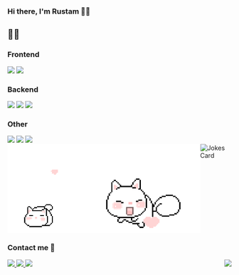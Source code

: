 <h3>Hi there, I'm Rustam 👋🏻</h3>


  <h2>
   👨‍💻
  </h2>
  <div>
    <h3>Frontend</h3>
    <div>
      <img
        src="https://img.shields.io/badge/React-20232A?style=for-the-badge&logo=react&logoColor=61DAFB"
      />
      <img
        src="https://img.shields.io/badge/Next.js-000000?style=for-the-badge&logo=nextdotjs&logoColor=white"
      />
    </div>
    <h3>Backend</h3>
    <div>
      <img
        src="https://img.shields.io/badge/Node.js-43853D?style=for-the-badge&logo=node.js&logoColor=white"
      />
      <img
        src="https://img.shields.io/badge/nestjs-%23E0234E.svg?style=for-the-badge&logo=nestjs&logoColor=white"
      />
      <img
        src="https://img.shields.io/badge/postgres-%23316192.svg?style=for-the-badge&logo=postgresql&logoColor=white"
      />
    </div>
   <h3>Other</h3>
   <div>
    <img
      src="https://img.shields.io/badge/go-%2300ADD8.svg?style=for-the-badge&logo=go&logoColor=white"
    />
    <img
      src="https://img.shields.io/badge/Solidity-e6e6e6?style=for-the-badge&logo=solidity&logoColor=black"
    />
    <img
      src="https://img.shields.io/badge/Web3.js-F16822?style=for-the-badge&logo=web3.js&logoColor=white"
    />
  </div>
  </div>


<div style="display: flex; justify-content: space-between">
  <img height="200" src="./static/cat.gif" />
  <img height="200" src="./static/mialll.gif" />
  <img
    align="right"
    src="https://readme-jokes.vercel.app/api?hideBorder&theme=cobalt&qColor=%23944bcc&aColor=%23bbdb51"
    alt="Jokes Card"
  />
</div>

<h3>Contact me 🤙</h3>
<div>
  <a href="https://t.me/Rompu">
    <img
      src="https://img.shields.io/badge/Telegram-2CA5E0?style=for-the-badge&logo=telegram&logoColor=white"
    />
  </a>
  <a href="mailto:rustamdemonov@gmail.com">
    <img
      src="https://img.shields.io/badge/Gmail-D14836?style=for-the-badge&logo=gmail&logoColor=white"
    />
  </a>
  <a href="https://www.linkedin.com/in/demru/">
    <img
      src="https://img.shields.io/badge/linkedin-%230077B5.svg?style=for-the-badge&logo=linkedin&logoColor=white"
    />
  </a>
  <img
    align="right"
    src="https://komarev.com/ghpvc/?username=vusty&color=blueviolet&label=Github Profile Views"
  />
</div>
